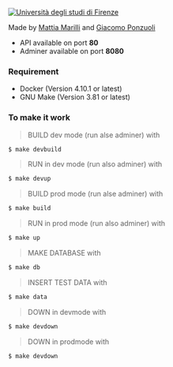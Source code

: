 
[![Università degli studi di Firenze](https://i.imgur.com/1NmBfH0.png)](https://ingegneria.unifi.it)

Made by [Mattia Marilli](https://github.com/mattiamarilli) and [Giacomo Ponzuoli](https://github.com/jackponzo)

 - API available on port **80**
 - Adminer available on port **8080**

### Requirement
 - Docker (Version 4.10.1 or latest)
 - GNU Make (Version 3.81 or latest)
 
### To make it work
> BUILD dev mode (run alse adminer) with
```sh
$ make devbuild
```
> RUN in dev mode (run also adminer) with
```sh
$ make devup
```
> BUILD prod mode (run alse adminer) with
```sh
$ make build
```
> RUN in prod mode (run also adminer) with
```sh
$ make up
```
> MAKE DATABASE with
```sh
$ make db
```
> INSERT TEST DATA with
```sh
$ make data
```
> DOWN in devmode with
```sh
$ make devdown
```
> DOWN in prodmode with
```sh
$ make devdown
```
